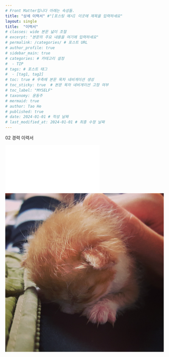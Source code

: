 ```yaml
---
# Front Matter입니다 아래는 속성들.
title: "상세 이력서" #"[포스팅 예시] 이곳에 제목을 입력하세요"
layout: single
title:  "이력서"
# classes: wide 본문 넓이 조절
# excerpt: "본문의 주요 내용을 여기에 입력하세요"
# permalink: /categories/ # 포스트 URL
# author_profile: true
# sidebar_main: true
# categories: # 카테고리 설정
#  - TIP
# tags: # 포스트 태그
#  - [tag1, tag2]
# toc: true # 우측에 본문 목차 네비게이션 생성
# toc_sticky: true  # 본문 목차 네비게이션 고정 여부
# toc_label: "MYSELF"
# taxonomy: 윤동주
# mermaid: true
# author: Tao He
# published: true
# date: 2024-01-01 # 작성 날짜
# last_modified_at: 2024-01-01 # 최종 수정 날짜
---
```

02 경력 이력서

![최성준](/assets/images/IAM.pdf)
![test](/assets/images/profile.jpg)
